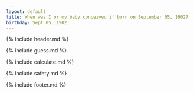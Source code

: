 ```yaml
---
layout: default
title: When was I or my baby conceived if born on September 05, 1902?
birthday: Sept 05, 1902
---
```


{% include header.md %}

{% include guess.md %}

{% include calculate.md %}

{% include safety.md %}

{% include footer.md %}



